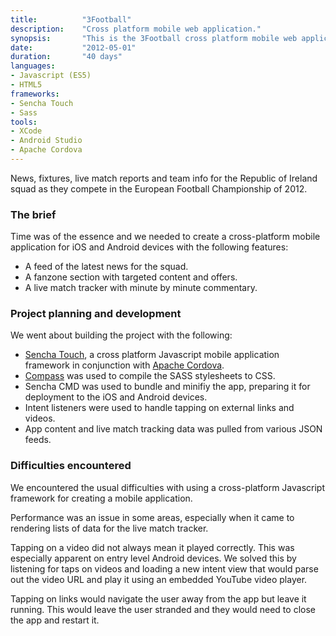 ```yaml
---
title: 			"3Football"
description:	"Cross platform mobile web application."
synopsis:		"This is the 3Football cross platform mobile web application for Android and iOS."
date:			"2012-05-01"
duration:		"40 days"
languages: 		
- Javascript (ES5)
- HTML5
frameworks:
- Sencha Touch
- Sass
tools:
- XCode
- Android Studio
- Apache Cordova
---
```


News, fixtures, live match reports and team info for the Republic of Ireland squad as they compete in the European Football Championship of 2012.

### The brief
Time was of the essence and we needed to create a cross-platform mobile application for iOS and Android devices with the following features:

- A feed of the latest news for the squad.
- A fanzone section with targeted content and offers.
- A live match tracker with minute by minute commentary.

### Project planning and development
We went about building the project with the following:

- [Sencha Touch](https://www.sencha.com/products/touch/), a cross platform Javascript mobile application framework in conjunction with [Apache Cordova](https://cordova.apache.org/).
- [Compass](http://compass-style.org/) was used to compile the SASS stylesheets to CSS.
- Sencha CMD was used to bundle and minifiy the app, preparing it for deployment to the iOS and Android devices.
- Intent listeners were used to handle tapping on external links and videos.
- App content and live match tracking data was pulled from various JSON feeds.

### Difficulties encountered
We encountered the usual difficulties with using a cross-platform Javascript framework for creating a mobile application.

Performance was an issue in some areas, especially when it came to rendering lists of data for the live match tracker.

Tapping on a video did not always mean it played correctly. This was especially apparent on entry level Android devices. We solved this by listening for taps on videos and loading a new intent view that would parse out the video URL and play it using an embedded YouTube video player.

Tapping on links would navigate the user away from the app but leave it running. This would leave the user stranded and they would need to close the app and restart it.


